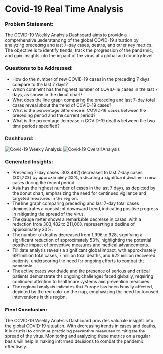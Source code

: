 # Covid-19 Real Time Analysis

### Problem Statement:
The COVID-19 Weekly Analysis Dashboard aims to provide a comprehensive understanding of the global COVID-19 situation by analyzing preceding and last 7-day cases, deaths, and other key metrics. The objective is to identify trends, track the progression of the pandemic, and gain insights into the impact of the virus at a global and country level.

### Questions to be Addressed:
- How do the number of new COVID-19 cases in the preceding 7 days compare to the last 7 days?
- Which continent has the highest number of COVID-19 cases in the last 7 days, as shown in the donut chart?
- What does the line graph comparing the preceding and last 7-day total cases reveal about the trend of COVID-19 cases?
- What is the percentage difference in COVID-19 cases between the preceding period and the current period?
- What is the percentage decrease in COVID-19 deaths between the two time periods specified?

### Dashboard:
![Covid-19 Weekly Analysis](https://github.com/Mcraze/Covid-19-Analysis/assets/84672998/ab961402-0ff4-4c78-ae3b-2bf3be69f6ed)
![Covid-19 Overall Analysis](https://github.com/Mcraze/Covid-19-Analysis/assets/84672998/64594313-1808-4b03-bd16-75b2195ce7d3)

### Generated Insights:
- Preceding 7-day cases (303,482) decreased to last 7-day cases (201,722) by approximately 33%, indicating a significant decline in new cases during the recent period.
- Asia has the highest number of cases in the last 7 days, as depicted by the donut chart, emphasizing the need for continued vigilance and targeted measures in the region.
- The line graph comparing preceding and last 7-day total cases demonstrates a consistent downward trend, indicating positive progress in mitigating the spread of the virus.
- The gauge meter shows a remarkable decrease in cases, with a reduction from 303,482 to 211,000, representing a decline of approximately 30%.
- The number of deaths decreased from 1,996 to 928, signifying a significant reduction of approximately 53%, highlighting the potential positive impact of preventive measures and medical advancements.
- Till date analysis reveals a significant global impact, with approximately 691 million total cases, 7 million total deaths, and 622 million recovered patients, underscoring the need for ongoing efforts to combat the pandemic.
- The active cases worldwide and the presence of serious and critical patients demonstrate the ongoing challenges faced globally, requiring continued attention to healthcare systems and prevention measures.
- The regional analysis indicates that Europe has been heavily affected, depicted by the red color on the map, emphasizing the need for focused interventions in this region.

### Final Conclusion:
The COVID-19 Weekly Analysis Dashboard provides valuable insights into the global COVID-19 situation. With decreasing trends in cases and deaths, it is crucial to continue practicing preventive measures to mitigate the spread of the virus. Monitoring and analyzing these metrics on a regular basis will help in making informed decisions to combat the pandemic effectively.
